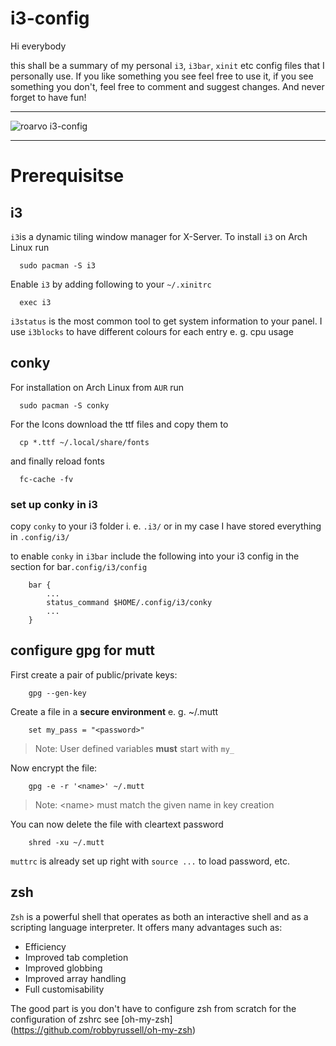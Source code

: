 # i3-config

Hi everybody

this shall be a summary of my personal `i3`, `i3bar`, `xinit` etc config files that I personally use.
If you like something you see feel free to use it, if you see something you don't, feel free to comment
and suggest changes. And never forget to have fun!

***
![roarvo i3-config](https://raw.github.com/roarvo/i3-config/master/Screenshot.png "roarvo i3-config")
***

# Prerequisitse

## i3

`i3`is a dynamic tiling window manager for X-Server. To install `i3` on Arch Linux run
```shell
  sudo pacman -S i3
```
Enable `i3` by adding following to your `~/.xinitrc`
```shell
  exec i3
```

`i3status` is the most common tool to get system information to your panel. I use `i3blocks` to have different colours for each entry e. g. cpu usage

## conky

For installation on Arch Linux from `AUR` run
```shell
  sudo pacman -S conky
```
For the Icons download the ttf files and copy them to
```shell
  cp *.ttf ~/.local/share/fonts
```
and finally reload fonts
```shell
  fc-cache -fv
```

### set up conky in i3

copy `conky` to your i3 folder i. e. `.i3/` or in my case I have stored everything in `.config/i3/`

to enable `conky` in `i3bar` include the following into your i3 config in the section for bar`.config/i3/config`
```shell
	bar {
		...
		status_command $HOME/.config/i3/conky
		...
	}
```

## configure gpg for mutt
First create a pair of public/private keys:
```shell
	gpg --gen-key
```
Create a file in a **secure environment** e. g. ~/.mutt
```
	set my_pass = "<password>"
```
> Note: User defined variables **must** start with `my_`

Now encrypt the file:
```shell
	gpg -e -r '<name>' ~/.mutt
```
> Note: \<name\> must match the given name in key creation

You can now delete the file with cleartext password
```shell
	shred -xu ~/.mutt
```
`muttrc` is already set up right with `source ...` to load password, etc.

## zsh

`Zsh` is a powerful shell that operates as both an interactive shell and as a scripting language interpreter. It offers many advantages such as:

- Efficiency
- Improved tab completion
- Improved globbing
- Improved array handling
- Full customisability

The good part is you don't have to configure zsh from scratch for the configuration of zshrc see [oh-my-zsh] (https://github.com/robbyrussell/oh-my-zsh)
